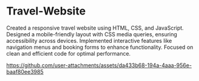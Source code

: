 # Travel-Website
  Created a responsive travel website using HTML, CSS, and JavaScript. Designed a mobile-friendly layout with CSS media queries, ensuring accessibility across devices. Implemented interactive features like navigation menus and booking forms to enhance functionality. Focused on clean and efficient code for optimal performance.






https://github.com/user-attachments/assets/da433b68-194a-4aaa-956e-baaf80ee3985

